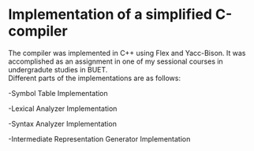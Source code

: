 # Implementation of a simplified C-compiler

The compiler was implemented in C++ using Flex and Yacc-Bison. It was accomplished as an assignment in one of my sessional courses in undergradute studies in BUET.  
Different parts of the implementations are as follows:  
  
-Symbol Table Implementation  
  
-Lexical Analyzer Implementation 
  
-Syntax Analyzer Implementation 
  
-Intermediate Representation Generator Implementation

